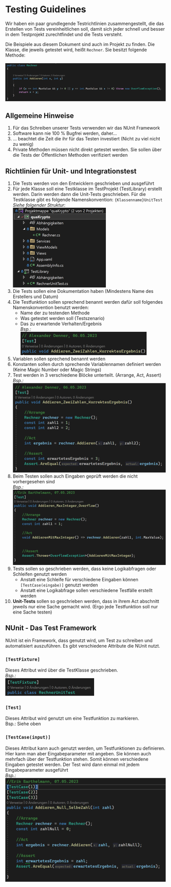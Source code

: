 
# Testing Guidelines
Wir haben ein paar grundlegende Testrichtlinien zusammengestellt, die das Erstellen von Tests vereinheitlichen soll, damit sich jeder schnell und besser in dem Testprojekt zurechtfindet und die Tests versteht.

Die Beispiele aus diesem Dokument sind auch im Projekt zu finden. Die Klasse, die jeweils getestet wird, heißt `Rechner`. Sie besitzt folgende Methode:<br><br>
![Die Rechner Klasse](./Bilder/RechnerKlasse.png)

## Allgemeine Hinweise
1. Für das Schreiben unserer Tests verwenden wir das NUnit Framework
1. Software kann nie 100 % Bugfrei werden, daher...
1. ... beachtet die Zeit die ihr für das Testen investiert (Nicht zu viel nicht zu wenig)
1. Private Methoden müssen nicht direkt getestet werden. Sie sollen über die Tests der Öffentlichen Methoden verifiziert werden

## Richtlinien für Unit- und Integrationstest
1. Die Tests werden von den Entwicklern geschrieben und ausgeführt
1. Für jede Klasse soll eine Testklasse im TestProjekt (TestLibrary) erstellt werden. Darin werden dann die Unit-Tests geschrieben. Für die Testklasse gibt es folgende Namenskonvention: `{Klassenname}UnitTest`<br>
*Siehe folgender Struktur:*<br>![Projektstruktur](./Bilder/Projektstruktur.png)
1. Die Tests sollen eine Dokumentation haben (Mindestens Name des Erstellers und Datum)
1. Die Testfunktion sollen sprechend benannt werden dafür soll folgendes Namenskonvention benutzt werden: 
    - Name der zu testenden Methode
    - Was getestet werden soll (Testszenario)
    - Das zu erwartende Verhalten/Ergebnis<br>
    *Bsp.:*<br>![Definition einer Testfunktion](./Bilder/TestfunktionDefinition.png)
1. Variablen sollen sprechend benannt werden
1. Konstanten sollen durch sprechende Variablennamen definiert werden (Keine Magic Number oder Magic Strings)
1. Test werden in 3 verschiedene Blöcke unterteilt. (Arrange, Act, Assert)<br>
*Bsp.:*<br>![Aufbau einer Testfunktion](./Bilder/TestfunktionAufbau.png)
1. Beim Testen sollen auch Eingaben geprüft werden die nicht vorhergesehen sind<br>
*Bsp.:*<br>![Eingabeprüfung schlechter Eingaben](./Bilder/TestfunktionBadInput.png)
1. Tests sollen so geschrieben werden, dass keine Logikabfragen oder Schleifen genutzt werden
    - Anstatt eine Schleife für verschiedene Eingaben können `[TestCase(eingabe)]` genutzt werden
    - Anstatt eine Logikabfrage sollen verschiedene Testfälle erstellt werden
1. **Unit-Tests** sollen so geschrieben werden, dass in ihrem Act abschnitt jeweils nur eine Sache gemacht wird. (Ergo jede Testfunktion soll nur eine Sache testen)

## NUnit - Das Test Framework
NUnit ist ein Framework, dass genutzt wird, um Test zu schreiben und automatisiert auszuführen.
Es gibt verschiedene Attribute die NUnit nutzt.

### `[TestFixture]`
Dieses Attribut wird über die TestKlasse geschrieben.<br>
*Bsp.:*<br>![Definition einer Testklasse](./Bilder/TestKlasseDefinition.png)

### `[Test]`<br>
Dieses Attribut wird genutzt um eine Testfunktion zu markieren.<br>
Bsp.: Siehe oben
### `[TestCase(input)]`<br>
Dieses Attribut kann auch genutzt werden, um Testfunktionen zu definieren. Hier kann man aber Eingabeparameter mit angeben. Sie können auch mehrfach über der Testfunktion stehen. Somit können verschiedene Eingaben getestet werden. Der Test wird dann einmal mit jedem Eingabeparameter ausgeführt<br>
*Bsp.:*<br>![Test Cases](./Bilder/TestCaseBeispiel.png)